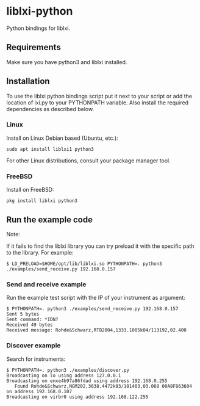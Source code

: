 # liblxi-python

Python bindings for liblxi.

## Requirements

Make sure you have python3 and liblxi installed.

## Installation

To use the liblxi python bindings script put it next to your script or add the
location of lxi.py to your PYTHONPATH variable. Also install the required
dependencies as described below.

### Linux

Install on Linux Debian based (Ubuntu, etc.):
```
sudo apt install liblxi1 python3
```

For other Linux distributions, consult your package manager tool.

### FreeBSD

Install on FreeBSD:
```
pkg install liblxi python3
```

## Run the example code

Note:

If it fails to find the liblxi library you can try preload it with the specific
path to the library. For example:

```
$ LD_PRELOAD=$HOME/opt/lib/liblxi.so PYTHONPATH=. python3 ./examples/send_receive.py 192.168.0.157
```

### Send and receive example

Run the example test script with the IP of your instrument as argument:
```
$ PYTHONPATH=. python3 ./examples/send_receive.py 192.168.0.157
Sent 5 bytes
Sent command: *IDN?
Received 49 bytes
Received message: Rohde&Schwarz,RTB2004,1333.1005k04/113192,02.400
```

### Discover example

Search for instruments:
```
$ PYTHONPATH=. python3 ./examples/discover.py
Broadcasting on lo using address 127.0.0.1
Broadcasting on enxe4b97a86fdad using address 192.168.0.255
   Found Rohde&Schwarz,NGM202,3638.4472k03/101403,03.068 00A8F863604 on address 192.168.0.107
Broadcasting on virbr0 using address 192.168.122.255
```
